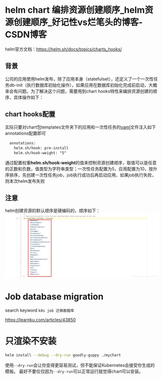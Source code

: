 # helm chart 编排资源创建顺序_helm资源创建顺序_好记性vs烂笔头的博客-CSDN博客

helm官方文档：https://helm.sh/docs/topics/charts_hooks/

## 背景

公司的应用使用helm发布，除了应用本身（statefulset），还定义了一个一次性任务db-init（执行数据库初始化操作），如果应用在数据库初始化完成前启动，大概率会有问题。为了解决这个问题，需要用到chart hooks特性来编排资源创建的顺序，具体操作如下：

## chart hooks配置

实际只要对chart包templates文件夹下的应用和一次性任务的[yaml](https://so.csdn.net/so/search?q=yaml&spm=1001.2101.3001.7020)文件注入如下annotations配置即可

```none
  annotations:
    helm.sh/hook: pre-install
    helm.sh/hook-weight: "5"
```

通过配置权重**helm.sh/hook-weight**的值来控制资源创建顺序，取值可以是任意的正数和负数，值类型为字符串类型；一次性任务配置为5，应用配置为10，按升序排序，先创建一次性任务job，job执行成功后再启动应用，如果job执行失败，则本次helm发布失败

## 注意

helm创建资源的默认顺序是硬编码的，顺序如下：
![在这里插入图片描述](.img_helm/watermark,type_ZmFuZ3poZW5naGVpdGk,shadow_10,text_aHR0cHM6Ly9ibG9nLmNzZG4ubmV0L20wXzM3NTQ5Mzkw,size_16,color_FFFFFF,t_70.png)

# Job database migration

search keyword `k8s job 迁移数据库`

https://learnku.com/articles/43850

# 只渲染不安装

```sh
helm install --debug --dry-run goodly-guppy ./mychart
```

使用`--dry-run`会让你变得更容易测试，但不能保证Kubernetes会接受你生成的模板。 最好不要仅仅因为`--dry-run`可以正常运行就觉得chart可以安装。





